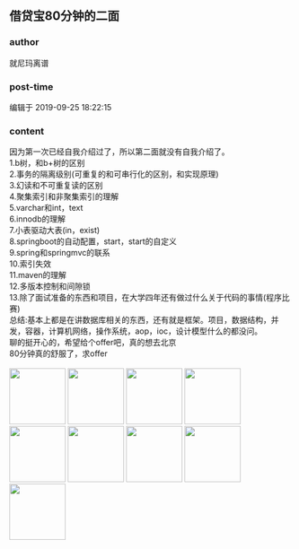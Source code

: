## 借贷宝80分钟的二面
### author 
就尼玛离谱
### post-time 

编辑于  2019-09-25 18:22:15
### content 
<div class="post-topic-des nc-post-content">
 因为第一次已经自我介绍过了，所以第二面就没有自我介绍了。
 <br/>
 1.b树，和b+树的区别
 <br/>
 2.事务的隔离级别(可重复的和可串行化的区别，和实现原理)
 <br/>
 3.幻读和不可重复读的区别
 <br/>
 4.聚集索引和非聚集索引的理解
 <br/>
 5.varchar和int，text
 <br/>
 6.innodb的理解
 <br/>
 7.小表驱动大表(in，exist)
 <br/>
 8.springboot的自动配置，start，start的自定义
 <br/>
 9.spring和springmvc的联系
 <br/>
 10.索引失效
 <br/>
 11.maven的理解
 <br/>
 12.多版本控制和间隙锁
 <br/>
 13.除了面试准备的东西和项目，在大学四年还有做过什么关于代码的事情(程序比赛)
 <br/>
 总结:基本上都是在讲数据库相关的东西，还有就是框架。项目，数据结构，并发，容器，计算机网络，操作系统，aop，ioc，设计模型什么的都没问。
 <br/>
 聊的挺开心的，希望给个offer吧，真的想去北京
 <br/>
 <img alt="" src="https://uploadfiles.nowcoder.com/message_images/20190925/1120257_1569401294743_discuss_1569401294307.jpeg"/>
 <br/>
 80分钟真的舒服了，求offer
 <br/>
 <br/>
 <img data-card-emoji="[明天发offer]" height="100px" src="https://uploadfiles.nowcoder.com/images/20191018/63_1571399653252_C9BACA3CDA1C39194C04FE2170C3DA65" width="100px"/>
 <img data-card-emoji="[笔试多多]" height="100px" src="https://uploadfiles.nowcoder.com/images/20191018/63_1571399485998_1E412544122065C25107EADECD8208C7" width="100px"/>
 <img data-card-emoji="[心想事成]" height="100px" src="https://uploadfiles.nowcoder.com/images/20191018/63_1571399346072_59B2900AA03CB2182A51CDB520B535B6" width="100px"/>
 <img data-card-emoji="[来个offer]" height="100px" src="https://uploadfiles.nowcoder.com/images/20191018/63_1571399293050_586E508F161F26CE94633729AC56C602" width="100px"/>
 <img data-card-emoji="[成功上岸]" height="100px" src="https://uploadfiles.nowcoder.com/images/20191018/63_1571399271580_F19C9085129709EE14D013BE869DF69B" width="100px"/>
 <img data-card-emoji="[面试多多]" height="100px" src="https://uploadfiles.nowcoder.com/images/20191018/63_1571399156852_D642F8C3D2D6C1AB174D170D2DC8ED78" width="100px"/>
 <img data-card-emoji="[消灭0offer]" height="100px" src="https://uploadfiles.nowcoder.com/images/20191018/63_1571398983749_602E8F042F463DC47EBFDF6A94ED5A6D" width="100px"/>
 <img data-card-emoji="[万事顺利]" height="100px" src="https://uploadfiles.nowcoder.com/images/20191018/63_1571398763964_4A47A0DB6E60853DEDFCFDF08A5CA249" width="100px"/>
 <img data-card-emoji="[顺利毕业]" height="100px" src="https://uploadfiles.nowcoder.com/images/20191018/63_1571399726771_88399FDCF82E54C15EBBAABE86FF3E5E" width="100px"/>
</div>
